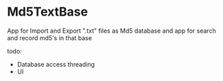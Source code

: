 # Md5TextBase

App for Import and Export ".txt" files as Md5 database and app for search and record md5's in that base

todo: 
- Database access threading
- UI
